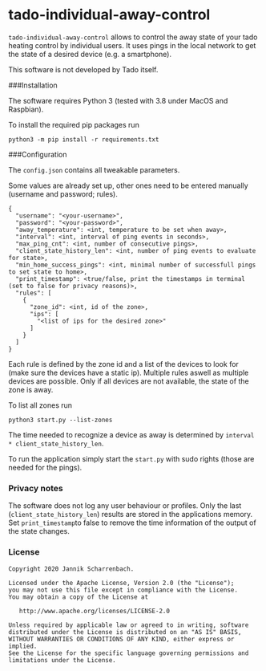 # tado-individual-away-control

`tado-individual-away-control` allows to control the away state of your tado heating control by individual users.
It uses pings in the local network to get the state of a desired device (e.g. a smartphone).

This software is not developed by Tado itself.

###Installation

The software requires Python 3 (tested with 3.8 under MacOS and Raspbian).

To install the required pip packages run

```pip packets
python3 -m pip install -r requirements.txt
```

###Configuration

The `config.json` contains all tweakable parameters.

Some values are already set up, other ones need to be entered manually (username and password; rules).

```
{
  "username": "<your-username>",
  "password": "<your-password>",
  "away_temperature": <int, temperature to be set when away>,
  "interval": <int, interval of ping events in seconds>,
  "max_ping_cnt": <int, number of consecutive pings>,
  "client_state_history_len": <int, number of ping events to evaluate for state>,
  "min_home_success_pings": <int, minimal number of successfull pings to set state to home>,
  "print_timestamp": <true/false, print the timestamps in terminal (set to false for privacy reasons)>,
  "rules": [
    {
      "zone_id": <int, id of the zone>,
      "ips": [
        "<list of ips for the desired zone>"
      ]
    }
  ]
}
```

Each rule is defined by the zone id and a list of the devices to look for (make sure the devices have a static ip).
Multiple rules aswell as multiple devices are possible. Only if all devices are not available, the state of the zone is away.

To list all zones run
```pip packets
python3 start.py --list-zones
```

The time needed to recognize a device as away is determined by `interval * client_state_history_len`.

To run the application simply start the `start.py` with sudo rights (those are needed for the pings).

### Privacy notes

The software does not log any user behaviour or profiles. Only the last (`client_state_history_len`) results are stored in the applications memory.
Set `print_timestamp`to false to remove the time information of the output of the state changes.

### License

```
Copyright 2020 Jannik Scharrenbach.

Licensed under the Apache License, Version 2.0 (the "License");
you may not use this file except in compliance with the License.
You may obtain a copy of the License at

   http://www.apache.org/licenses/LICENSE-2.0

Unless required by applicable law or agreed to in writing, software
distributed under the License is distributed on an "AS IS" BASIS,
WITHOUT WARRANTIES OR CONDITIONS OF ANY KIND, either express or implied.
See the License for the specific language governing permissions and
limitations under the License.
```
